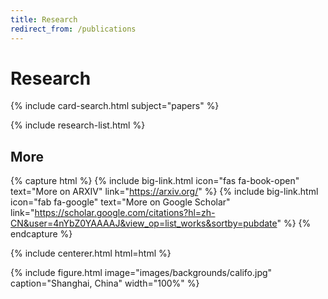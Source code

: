 ```yaml
---
title: Research
redirect_from: /publications
---
```


# <i class="fas fa-microscope"></i>Research



<!-- section break -->

{% include card-search.html subject="papers" %}

{% include research-list.html %}

<!-- section break -->

## More

{% capture html %}
{%
  include big-link.html
  icon="fas fa-book-open"
  text="More on ARXIV"
  link="https://arxiv.org/"
%}
{%
  include big-link.html
  icon="fab fa-google"
  text="More on Google Scholar"
  link="https://scholar.google.com/citations?hl=zh-CN&user=4nYbZ0YAAAAJ&view_op=list_works&sortby=pubdate"
%}
{% endcapture %}

{% include centerer.html html=html %}

<!-- section break -->

{%
  include figure.html
  image="images/backgrounds/califo.jpg"
  caption="Shanghai, China"
  width="100%" 
%}
